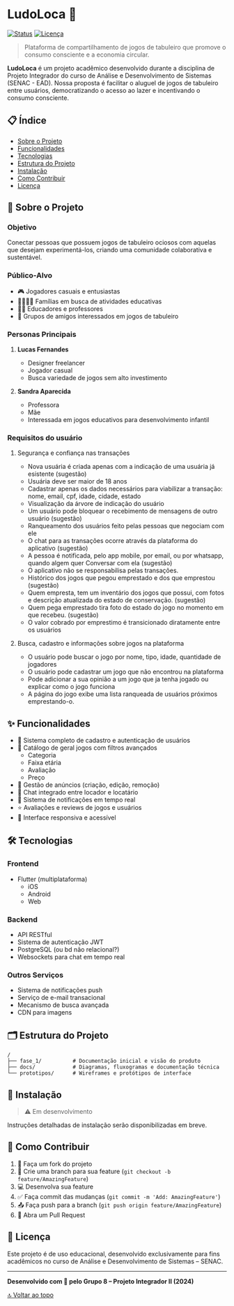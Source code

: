 # LudoLoca 🎲

[![Status](https://img.shields.io/badge/Status-Em%20Desenvolvimento-yellow)](https://github.com/filipechgs/LodoLoca)
[![Licença](https://img.shields.io/badge/Licença-Educacional-blue)](LICENSE)

> Plataforma de compartilhamento de jogos de tabuleiro que promove o consumo consciente e a economia circular.

**LudoLoca** é um projeto acadêmico desenvolvido durante a disciplina de Projeto Integrador do curso de Análise e Desenvolvimento de Sistemas (SENAC - EAD). Nossa proposta é facilitar o aluguel de jogos de tabuleiro entre usuários, democratizando o acesso ao lazer e incentivando o consumo consciente.

## 📋 Índice

- [Sobre o Projeto](#-sobre-o-projeto)
- [Funcionalidades](#-funcionalidades)
- [Tecnologias](#-tecnologias)
- [Estrutura do Projeto](#-estrutura-do-projeto)
- [Instalação](#-instalação)
- [Como Contribuir](#-como-contribuir)
- [Licença](#-licença)

## 🎯 Sobre o Projeto

### Objetivo
Conectar pessoas que possuem jogos de tabuleiro ociosos com aquelas que desejam experimentá-los, criando uma comunidade colaborativa e sustentável.

### Público-Alvo
- 🎮 Jogadores casuais e entusiastas
- 👨‍👩‍👧‍👦 Famílias em busca de atividades educativas
- 👩‍🏫 Educadores e professores
- 👥 Grupos de amigos interessados em jogos de tabuleiro

### Personas Principais
1. **Lucas Fernandes**
   - Designer freelancer
   - Jogador casual
   - Busca variedade de jogos sem alto investimento

2. **Sandra Aparecida**
   - Professora
   - Mãe
   - Interessada em jogos educativos para desenvolvimento infantil

### Requisitos do usuário

1. Segurança e confiança nas transações
   - Nova usuária é criada apenas com a indicação de uma usuária já esistente (sugestão)
   - Usuária deve ser maior de 18 anos
   - Cadastrar apenas os dados necessários para viabilizar a transação: nome, email, cpf, idade, cidade, estado
   - Visualização da árvore de indicação do usuário 
   - Um usuário pode bloquear o recebimento de mensagens de outro usuário (sugestão)
   - Ranqueamento dos usuários feito pelas pessoas que negociam com ele
   - O chat para as transações ocorre através da plataforma do aplicativo (sugestão)
   - A pessoa é notificada, pelo app mobile, por email, ou por whatsapp, quando algem quer Conversar com ela (sugestão)
   - O aplicativo não se responsabilisa pelas transações.
   - Histórico dos jogos que pegou emprestado e dos que emprestou (sugestão)
   - Quem empresta, tem um inventário dos jogos que possui, com fotos e descrição atualizada do estado de conservação. (sugestão)
   - Quem pega emprestado tira foto do estado do jogo no momento em que recebeu. (sugestão)
   - O valor cobrado por emprestimo é transicionado diratamente entre os usuários

2. Busca, cadastro e informações sobre jogos na plataforma
   - O usuário pode buscar o jogo por nome, tipo, idade, quantidade de jogadores
   - O usuário pode cadastrar um jogo que não encontrou na plataforma
   - Pode adicionar a sua opinião a um jogo que ja tenha jogado ou explicar como o jogo funciona
   - A página do jogo exibe uma lista ranqueada de usuários próximos emprestando-o.

## ✨ Funcionalidades

- 👤 Sistema completo de cadastro e autenticação de usuários
- 🎲 Catálogo de geral jogos com filtros avançados
  - Categoria
  - Faixa etária
  - Avaliação
  - Preço
- 📝 Gestão de anúncios (criação, edição, remoção)
- 💬 Chat integrado entre locador e locatário
- 🔔 Sistema de notificações em tempo real
- ⭐ Avaliações e reviews de jogos e usuários
- 📱 Interface responsiva e acessível

## 🛠️ Tecnologias

### Frontend
- Flutter (multiplataforma)
  - iOS
  - Android
  - Web

### Backend
- API RESTful
- Sistema de autenticação JWT
- PostgreSQL (ou bd não relacional?)
- Websockets para chat em tempo real

### Outros Serviços
- Sistema de notificações push
- Serviço de e-mail transacional
- Mecanismo de busca avançada
- CDN para imagens

## 🗂️ Estrutura do Projeto

```
/
├── fase_1/          # Documentação inicial e visão do produto
├── docs/            # Diagramas, fluxogramas e documentação técnica
└── prototipos/      # Wireframes e protótipos de interface
```

## 🚀 Instalação

> ⚠️ Em desenvolvimento

Instruções detalhadas de instalação serão disponibilizadas em breve.

## 👥 Como Contribuir

1. 🍴 Faça um fork do projeto
2. 🔧 Crie uma branch para sua feature (`git checkout -b feature/AmazingFeature`)
3. 💻 Desenvolva sua feature
4. ✅ Faça commit das mudanças (`git commit -m 'Add: AmazingFeature'`)
5. 📤 Faça push para a branch (`git push origin feature/AmazingFeature`)
6. 🔄 Abra um Pull Request

## 📄 Licença

Este projeto é de uso educacional, desenvolvido exclusivamente para fins acadêmicos no curso de Análise e Desenvolvimento de Sistemas – SENAC.

---

**Desenvolvido com 💙 pelo Grupo 8 – Projeto Integrador II (2024)**

[🔝 Voltar ao topo](#ludoloca-)
